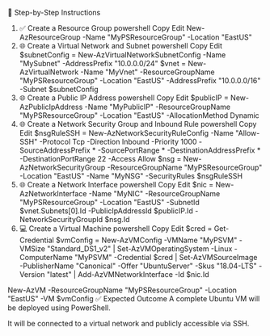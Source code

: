 🧭 Step-by-Step Instructions
1. ✅ Create a Resource Group
powershell
Copy
Edit
New-AzResourceGroup -Name "MyPSResourceGroup" -Location "EastUS"
2. 🌐 Create a Virtual Network and Subnet
powershell
Copy
Edit
$subnetConfig = New-AzVirtualNetworkSubnetConfig -Name "MySubnet" -AddressPrefix "10.0.0.0/24"
$vnet = New-AzVirtualNetwork -Name "MyVnet" -ResourceGroupName "MyPSResourceGroup" -Location "EastUS" -AddressPrefix "10.0.0.0/16" -Subnet $subnetConfig
3. 🌐 Create a Public IP Address
powershell
Copy
Edit
$publicIP = New-AzPublicIpAddress -Name "MyPublicIP" -ResourceGroupName "MyPSResourceGroup" -Location "EastUS" -AllocationMethod Dynamic
4. 🌐 Create a Network Security Group and Inbound Rule
powershell
Copy
Edit
$nsgRuleSSH = New-AzNetworkSecurityRuleConfig -Name "Allow-SSH" -Protocol Tcp -Direction Inbound -Priority 1000 -SourceAddressPrefix * -SourcePortRange * -DestinationAddressPrefix * -DestinationPortRange 22 -Access Allow
$nsg = New-AzNetworkSecurityGroup -ResourceGroupName "MyPSResourceGroup" -Location "EastUS" -Name "MyNSG" -SecurityRules $nsgRuleSSH
5. 🌐 Create a Network Interface
powershell
Copy
Edit
$nic = New-AzNetworkInterface -Name "MyNIC" -ResourceGroupName "MyPSResourceGroup" -Location "EastUS" -SubnetId $vnet.Subnets[0].Id -PublicIpAddressId $publicIP.Id -NetworkSecurityGroupId $nsg.Id
6. 💻 Create a Virtual Machine
powershell
Copy
Edit
$cred = Get-Credential
$vmConfig = New-AzVMConfig -VMName "MyPSVM" -VMSize "Standard_DS1_v2" |
    Set-AzVMOperatingSystem -Linux -ComputerName "MyPSVM" -Credential $cred |
    Set-AzVMSourceImage -PublisherName "Canonical" -Offer "UbuntuServer" -Skus "18.04-LTS" -Version "latest" |
    Add-AzVMNetworkInterface -Id $nic.Id

New-AzVM -ResourceGroupName "MyPSResourceGroup" -Location "EastUS" -VM $vmConfig
✅ Expected Outcome
A complete Ubuntu VM will be deployed using PowerShell.

It will be connected to a virtual network and publicly accessible via SSH.

